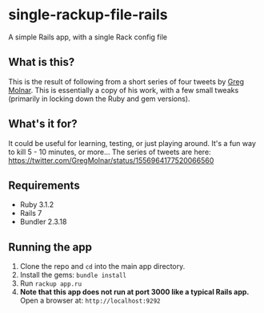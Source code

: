 # single-rackup-file-rails
A simple Rails app, with a single Rack config file

## What is this?
This is the result of following from a short series of four tweets by [Greg Molnar](https://twitter.com/GregMolnar/status/1556964177520066560). This is essentially a copy of his work, with a few small tweaks (primarily in locking down the Ruby and gem versions).

## What's it for?
It could be useful for learning, testing, or just playing around. It's a fun way to kill 5 - 10 minutes, or more... The series of tweets are here: https://twitter.com/GregMolnar/status/1556964177520066560

## Requirements
- Ruby 3.1.2
- Rails 7
- Bundler 2.3.18

## Running the app
1. Clone the repo and `cd` into the main app directory.
2. Install the gems: `bundle install`
3. Run `rackup app.ru`
4. **Note that this app does not run at port 3000 like a typical Rails app.** Open a browser at: `http://localhost:9292`
